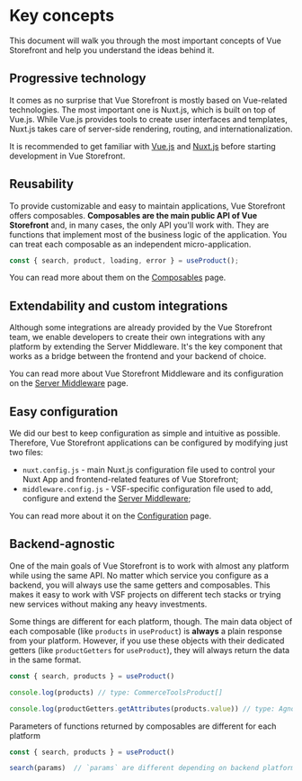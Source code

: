 # Key concepts

This document will walk you through the most important concepts of Vue Storefront and help you understand the ideas behind it.


## Progressive technology

It comes as no surprise that Vue Storefront is mostly based on Vue-related technologies. The most important one is Nuxt.js, which is built on top of Vue.js. While Vue.js provides tools to create user interfaces and 
templates, Nuxt.js takes care of server-side rendering, routing, and internationalization.

It is recommended to get familiar with [Vue.js](https://vuejs.org/) and [Nuxt.js](https://nuxtjs.org/)
before starting development in Vue Storefront.

## Reusability

To provide customizable and easy to maintain applications, Vue
Storefront offers composables. 
**Composables are the main public API of Vue Storefront** and, in many cases, the only API you'll work with. They are functions that implement most of the business logic of the application. You can treat each composable as an independent micro-application.

```js
const { search, product, loading, error } = useProduct();
```

You can read more about them on the [Composables](/guide/composables.html) page.

## Extendability and custom integrations

Although some integrations are already provided by the Vue Storefront team, we enable developers to create their own integrations with any platform by extending the Server Middleware. It's the key component that works as a bridge between the frontend and your backend of choice.

You can read more about Vue Storefront Middleware and its configuration on the [Server Middleware](/advanced/server-middleware.html)
page.

## Easy configuration

We did our best to keep configuration as simple and intuitive as possible. Therefore, Vue Storefront
applications can be configured by modifying just two files:

- `nuxt.config.js` - main Nuxt.js configuration file used to control your Nuxt App and frontend-related features of Vue Storefront;
- `middleware.config.js` - VSF-specific configuration file used to add, configure and extend the [Server Middleware](/advanced/server-middleware.html);

You can read more about it on the [Configuration](/guide/configuration.html) page.

## Backend-agnostic

One of the main goals of Vue Storefront is to work with almost any platform while using the same API.
No matter which service you configure as a backend, you will always use the same getters and composables.
This makes it easy to work with VSF projects on different tech stacks or trying new services without making any heavy investments.

Some things are different for each platform, though. The main data object of each composable
(like `products` in `useProduct`) is **always** a plain response from your platform. However, if you use these objects with their dedicated getters (like `productGetters` for `useProduct`), they will always return the data in the same format.

```js
const { search, products } = useProduct()

console.log(products) // type: CommerceToolsProduct[]

console.log(productGetters.getAttributes(products.value)) // type: AgnosticProductAttribute[]
```

Parameters of functions returned by composables are different for each platform

```js
const { search, products } = useProduct()

search(params)  // `params` are different depending on backend platform
```
